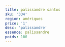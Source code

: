 ```yaml
---
title: palissandre santos
sku: '334'
region: amériques
price: '1'
desc: 'palissandre'
essence: palissandre
poids: 100
---
```


